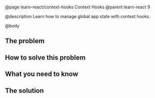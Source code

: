 @page learn-react/context-hooks Context Hooks
@parent learn-react 9

@description Learn how to manage global app state with context hooks.

@body

## The problem


## How to solve this problem


## What you need to know


## The solution
